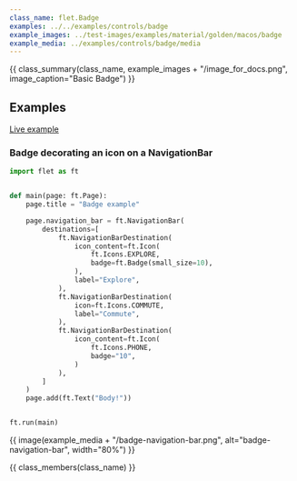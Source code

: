 ```yaml
---
class_name: flet.Badge
examples: ../../examples/controls/badge
example_images: ../test-images/examples/material/golden/macos/badge
example_media: ../examples/controls/badge/media
---
```


{{ class_summary(class_name, example_images + "/image_for_docs.png", image_caption="Basic Badge") }}

## Examples

[Live example](https://flet-controls-gallery.fly.dev/displays/badge)

### Badge decorating an icon on a NavigationBar

<Tabs groupId="language">
  <TabItem value="python" label="Python" default>

```python
import flet as ft


def main(page: ft.Page):
    page.title = "Badge example"

    page.navigation_bar = ft.NavigationBar(
        destinations=[
            ft.NavigationBarDestination(
                icon_content=ft.Icon(
                    ft.Icons.EXPLORE,
                    badge=ft.Badge(small_size=10),
                ),
                label="Explore",
            ),
            ft.NavigationBarDestination(
                icon=ft.Icons.COMMUTE,
                label="Commute",
            ),
            ft.NavigationBarDestination(
                icon_content=ft.Icon(
                    ft.Icons.PHONE,
                    badge="10",
                )
            ),
        ]
    )
    page.add(ft.Text("Body!"))


ft.run(main)
```


{{ image(example_media + "/badge-navigation-bar.png", alt="badge-navigation-bar", width="80%") }}

{{ class_members(class_name) }}
